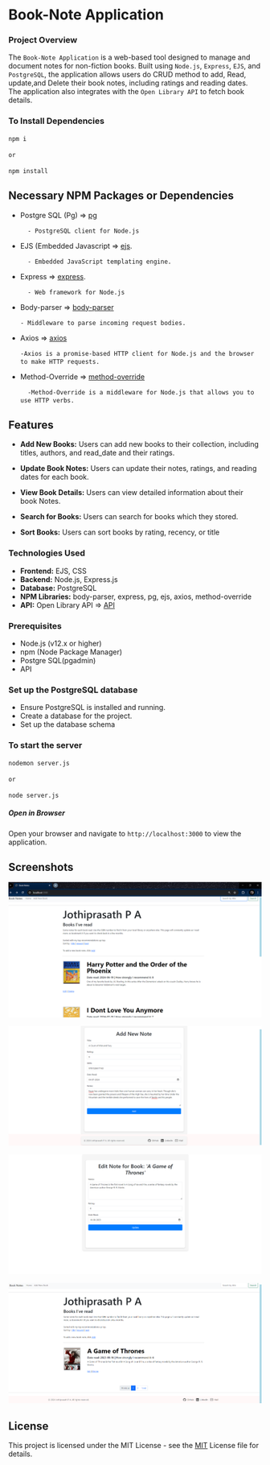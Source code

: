 # Book-Note Application

### Project Overview

The ```Book-Note Application``` is a web-based tool designed to manage and document notes for non-fiction books. Built using ```Node.js```, ```Express```, ```EJS```, and ```PostgreSQL```, the application allows users do CRUD method to add, Read, update,and Delete their book notes, including ratings and reading dates. The application also integrates with the ```Open Library API``` to fetch book details.

### To Install Dependencies

```
npm i 

or

npm install
```

## Necessary NPM Packages or Dependencies

* Postgre SQL (Pg) => [pg](https://www.npmjs.com/package/pg)

        - PostgreSQL client for Node.js

* EJS (Embedded Javascript => [ejs](https://www.npmjs.com/package/ejs).

        - Embedded JavaScript templating engine.

* Express => [express](https://www.npmjs.com/package/express).

        - Web framework for Node.js

* Body-parser => [body-parser](https://www.npmjs.com/package/body-parser)

      - Middleware to parse incoming request bodies.
      
* Axios => [axios](https://www.npmjs.com/package/axios)

      -Axios is a promise-based HTTP client for Node.js and the browser to make HTTP requests.
      
* Method-Override => [method-override](https://www.npmjs.com/package/method-override)

        -Method-Override is a middleware for Node.js that allows you to use HTTP verbs.
        
## Features

* **Add New Books:** Users can add new books to their collection, including titles, authors, and read_date and their ratings.

* **Update Book Notes:** Users can update their notes, ratings, and reading dates for each book.

* **View Book Details:** Users can view detailed information about their book Notes.

* **Search for Books:** Users can search for books which they stored.

* **Sort Books:** Users can sort books by rating, recency, or title

### Technologies Used

* **Frontend:** EJS, CSS
* **Backend:** Node.js, Express.js
* **Database:** PostgreSQL
* **NPM Libraries:** body-parser, express, pg, ejs, axios, method-override
* **API:** Open Library API => [API](https://covers.openlibrary.org/b/isbn)

### Prerequisites

* Node.js (v12.x or higher)
* npm (Node Package Manager)
* Postgre SQL(pgadmin)
* API

### Set up the PostgreSQL database

- Ensure PostgreSQL is installed and running.
- Create a database for the project.
- Set up the database schema

### To start the server 

```
nodemon server.js 

or

node server.js
```

##### Open in Browser

Open your browser and navigate to ```http://localhost:3000``` to view the application.

## Screenshots

![Book-notes Home web page.](readme-image/home.png "This is a Book-Note's Home web-page image.")

![Book-notes Add new Book web page.](readme-image/Add-new-book.png "This is a Book-Note's Adding book web-page image.")

![Book-notes update web page.](readme-image/update.png "This is a Book-Note's updating book web-page image.")

![Book-notes search-result web page.](readme-image/search-result.png "This is a Book-Note's search-result web-page image.")

## License 

This project is licensed under the MIT License - see the [MIT](https://choosealicense.com/licenses/mit/) License file for details.
